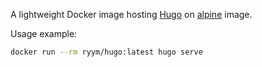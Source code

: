 A lightweight Docker image hosting [Hugo](https://gohugo.io/) on [alpine][docker-alpine] image.

[docker-alpine]: https://hub.docker.com/_/alpine

Usage example:

```bash
docker run --rm ryym/hugo:latest hugo serve
```
